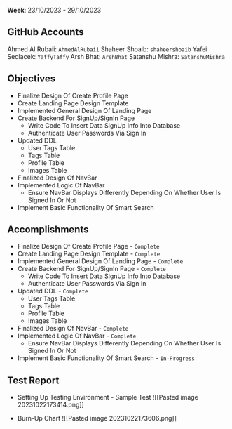 **Week**: 23/10/2023 - 29/10/2023

## GitHub Accounts

Ahmed Al Rubaii: `AhmedAlRubaii`
Shaheer Shoaib: `shaheershoaib`
Yafei Sedlacek: `YaffyTaffy`
Arsh Bhat: `ArshBhat`
Satanshu Mishra: `SatanshuMishra`

## Objectives

- Finalize Design Of Create Profile Page
- Create Landing Page Design Template
- Implemented General Design Of Landing Page
- Create Backend For SignUp/SignIn Page
    - Write Code To Insert Data SignUp Info Into Database
    - Authenticate User Passwords Via Sign In
- Updated DDL
    - User Tags Table
    - Tags Table
    - Profile Table
    - Images Table
- Finalized Design Of NavBar
- Implemented Logic Of NavBar
    - Ensure NavBar Displays Differently Depending On Whether User Is Signed In Or Not
- Implement Basic Functionality Of Smart Search

## Accomplishments

- Finalize Design Of Create Profile Page - `Complete`
- Create Landing Page Design Template - `Complete`
- Implemented General Design Of Landing Page - `Complete`
- Create Backend For SignUp/SignIn Page - `Complete`
    - Write Code To Insert Data SignUp Info Into Database
    - Authenticate User Passwords Via Sign In
- Updated DDL - `Complete`
    - User Tags Table
    - Tags Table
    - Profile Table
    - Images Table
- Finalized Design Of NavBar - `Complete`
- Implemented Logic Of NavBar - `Complete`
    - Ensure NavBar Displays Differently Depending On Whether User Is Signed In Or Not
- Implement Basic Functionality Of Smart Search - `In-Progress`

## Test Report

- Setting Up Testing Environment - Sample Test
![[Pasted image 20231022173414.png]]

- Burn-Up Chart
![[Pasted image 20231022173606.png]]
